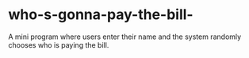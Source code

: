 # who-s-gonna-pay-the-bill-
A mini program where users enter their name and the system randomly chooses who is paying the bill.

